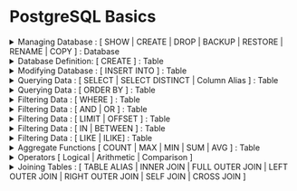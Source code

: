 # PostgreSQL Basics

<details>
  <summary> Managing Database : [ SHOW | CREATE | DROP | BACKUP | RESTORE | RENAME | COPY ] : Database </summary>
<br><br>  

| Command    | Description |  
| ----------- | ----------- |  
|**SHOW DATABASES;**   | To see the list of all the databases on the sql server.      |  
|**CREATE DATABASE database_name ;**  |  To create a new database.|  
|**DROP DATABASE database_name ;** | To drop the entire database |  
|**BACKUP DATABASE ;** |🤷 |  
|**RESTORE DATABASE ;** |🤷 |  
|**RENAME DATABASE ;** |🤷 |   
|**COPY DATABASE ;** |🤷 |   

<br>  

</details>

<details>
  <summary> Database Definition: [ CREATE ] : Table </summary>
<br><br>

| Command | Description |
| ----------- | ----------- |  
|**CREATE TABLE** table_name ( <br>  column_name_1 data_type (size) NULL/ NOT NULL , <br> column_name_2 data_type (size) NULL/ NOT NULL ,<br> column_name_3 data_type (size) NULL/ NOT NULL , <br>... ... ...<br>... ... ...<br>PRIMARY KEY(column_name/s) ,<br> CONSTRAINT fk_name FOREIGN KEY (Column_Name/s) REFERENCES referenced_table_name(referenced_column_Name/s) ON DELETE CASCADE ON UPDATE CASCADE , <br>... ... ...<br>... ... ...<br>); |  To Create a Table with Primary key and Foreign Keys.<br> <br>**For example:** <br>create table personal( <br>id int, <br>name varchar(50),<br>birth_date date, <br>phone varchar(12), <br>gender varchar(1));<br> <br><b><u>NOTE:</u> Each Table can have only one Primary Key which may consist of one or more than one Columns. But a table/relation may have multiple Foreign Key.In Case of, Foreign Key declaration, referenced Column have to be Primary Key in referenced table/relation.|  


#### Data Types:

There are three main data types:
- String
  - **char(size)** : fixed length string, column length can be 0 to 255
  - **varchar(size)** : variable length string, length can be 0 to 65535
  - **binary(size)** : fixed length string but only stores binary byte string, length 0 to 255, default 1
  - **varbinary(size)** : variable length string but only stores binary bytes string, length 0 to 65535, default 1
  - **tinytext** : holds a string with maximum length of 255 charachters
  - **text(size)** : holds a string with maximum length of 65535 bytes
  - **mediumtext** : holds a string with maximum length of 16,777,215 bytes
  - **longtext** : holds a string with maximum length of 4,294,967,295 characters
  - **tinyblob** : for BLOBS. max length : 255 bytes
  - **blob** : for BLOBS, max length : 65,535 bytes
  - **mediumblob** : for BLOBS, mex length : 16,777,215 bytes
  - **longblob** : for BLOBS, mex length : 4,294,967,295 bytes
  - **enum(values1, values2, ...)** : A string object that can have only one value, chosen from a list of possible values. We can list up to 65535 values in an enum list
  - **set(val1, val2, val3, ...)** : A string object that can have 0 or more values, chosen from a list of possible values.

- Numeric
  - **bit(size)** : bit value type. size 1 to 64. default size 1 
  - **tinyint(size)** : value range from -128 to  127. maximum size 255
  - **int(size)** : value ranges from 2147483648 to 2147483647. 
  - **integer(size)** : value ranges from 2147483648 to 2147483647
  - **smallint(size)** : A small integer. Signed range is from -32768 to 32767.
  - **mediumint(size)** : A medium integer. Signed range is from -8388608 to 8388607
  - **bigint(size)** : A large integer. Signed range is from -9223372036854775808 to 9223372036854775807. 
  - **bool** : Zero is considered as false, nonzero values are considered as true.
  - **boolean** : Zero is considered as false, nonzero values are considered as true.
  - **float(p)** : A floating point number. MySQL uses the p value to determine whether to use FLOAT or DOUBLE for the resulting data type. If p is from 0 to 24, the data type becomes FLOAT(). If p is from 25 to 53, the data type becomes DOUBLE()
  - **double(size,d)** : A normal-size floating point number. The total number of digits is specified in size. The number of digits after the decimal point is specified in the d parameter
  - **decimal(size,d)** : An exact fixed-point number. The total number of digits is specified in size. The number of digits after the decimal point is specified in the d parameter. The maximum number for size is 65, but default 10. The maximum number for d is 30, default 0.
  - **dec(size,d)** : Same as DECIMAL(size,d)
- Date and Time
  - **date** 'yyyy-mm-dd', allowed '1000-01-01' to '9999-12-31'
  - **datetime(fsp)** 'yyyy-mm-dd hh:mm:ss', allowed '1000-01-01 00:00:00' to '9999-12-31 23:59:59'
    - Adding DEFAULT and ON UPDATE in the column definition to get automatic initialization and updating to the current date and time
  - **timestamp(fsp)** 'yyyy-mm-dd hh:mm:ss', allowed '1970-01-01 00:00:01' UTC to '2038-01-09 03:14:07'
  - **time(fsp)** 'hh:mm:ss', allowed '-838:59:59' to '838:59:59'
  - **year** a year in four-digit format, allowed 1901 to 2155 and 0000

</details>

<details>
<summary> Modifying Database : [ INSERT INTO ] : Table </summary>
  
<br><br>
  
| Command    | Description |
| ----------- | ----------- |  
|<b>INSERT INTO table_name VALUES <br>(value1,value2,value3,... ...),<br>(value1,value2,value3,... ...), <br>(value1,value2,value3,... ...), <br>... ... ; <b>| TO add values for all the columns of the table.<br><br> No need to specify the column names in the SQL syntax. <br><br> But need to make sure the order of the values is in the same order as the columns in the table.|
|<b>INSERT INTO table_name <br>(column1, column2, column3,... ...) VALUES <br>(value1,value2,value3,... ...), <br>(value1,value2,value3,... ...) , <br>(value1,value2,value3,... ...),<br> ... ... ; <b>|To insert Data Only in Specified Columns.|
  <br>

  <br> 
</details>

<details>
  <summary>Querying Data : [ SELECT | SELECT DISTINCT | Column Alias ] : Table </summary>

The **SELECT** statement has the following clauses:
  - Select distinct rows using **DISTINCT** operator.
  - Sort rows using **ORDER BY** clause.
  - Filter rows using **WHERE** clause.
  - Select a subset of rows from a table using **LIMIT or FETCH** clause.
  - Group rows into groups using **GROUP BY** clause.
  - Filter groups using **HAVING** clause.
  - Join with other tables using joins such as **INNER JOIN**, **LEFT JOIN**, **FULL OUTER JOIN**, **CROSS JOIN** clauses.
  - Perform set operations using **UNION**, **INTERSECT**, and **EXCEPT**

In this section, we will focus on **SELECT** and **FROM** clause.

  | Command    | Description |
  | ----------- | ----------- |  
  | **SELECT** select_list <br> **FROM** table_name | General statement for basic query <br> <b>Note : <b> Where clause is optional| 
  | **SELECT** **DISTINCT** column1 <br>**FROM** table_name; | Removes duplicate rows from a result set |
  | **SELECT** **DISTINCT** column1, column2 <br>**FROM** table_name; | Removes duplicate rows from a result set. <br>It uses the combination of values in both column1 and column2 columns for evaluating the duplicate. |
  | **SELECT** column_name **AS** alias_name <br> **FROM** table_name <br><br> Or, <br><br> **SELECT** column_name alias_name <br> **FROM** table_name | The column_name is assigned an alias alias_name. <br>The **AS** keyword is optional so we can omit it like later command.<br>Both command will work as same |
  | **SELECT** expression **AS** alias_name <br>**FROM** table_name; | |

**Note:**  
- select list that can be a column or a list of columns in a table from which you want to retrieve data. If we specify a list of columns, we need to place a comma (,) between two columns to separate them. If we want to select data from all the columns of the table, we can use an asterisk (*) shorthand instead of specifying all the column names. The select list may also contain expressions or literal values.
- The FROM clause is optional. If we are not querying data from any table, we can omit the FROM clause in the SELECT statement.
- The **DISTINCT** keyword operates on column(s)
- If a column alias contains one or more spaces, we need to surround it with double quotes. ( ```column_name AS "alias name"```)

**Execution Order:**  
PostgreSQL evaluates the FROM clause before the SELECT clause in the SELECT statement: FROM -> SELECT

**Examples:**  
Find the first names of all customers from the customer table:
```PostgreSQL
SELECT first_name
FROM customer;
```
Retrieve first name, last name, and email of customers:
```PostgreSQL
SELECT first_name, last_name, email
FROM customer;
```
Retrieve data from all columns of the customer table:
```PostgreSQL
SELECT *
FROM customer;
```
To find distinct values of all columns in a table:
```PostgreSQL
SELECT DISTINCT *
FROM table_name;
```
Retrieve first name, last name of customers where the last need to be shown as surname:
```PostgreSQL
SELECT first_name, last_name AS surname
FROM customer;
```
Retrieve full_name of customers using first name, last name:
```PostgreSQL
SELECT first_name || ' ' || last_name AS full_name
FROM customer;
```
Or, 
```PostgreSQL
SELECT first_name || ' ' || last_name AS "full name"
FROM customer;
```
</details>

<details>
  <summary>Querying Data : [ ORDER BY ] : Table </summary>
    
  | Command | Description |
  | --- | --- |  
  | **SELECT** select_list <br>**FROM** table_name <br> **ORDER BY**  <br>sort_expression1 **ASC/DESC** , <br> sort_expression2 **ASC/DESC** | The ORDER BY clause allows to sort rows returned by a SELECT clause in ascending or descending order based on a sort expression | 
  | **ORDER BY** sort_expresssion [ASC or DESC] [NULLS FIRST or NULLS LAST] | In the database world, NULL is a marker that indicates the missing data or the data is unknown at the time of recording. When we sort rows that contain NULL, we can specify the order of NULL with other non-null values by using the NULLS FIRST or NULLS LAST option of the ORDER BY clause <br> <br> The **NULLS FIRST** option places NULL before other non-null values and the **NULL LAST** option places NULL after other non-null values. |

  **Execution Order:**  
  PostgreSQL evaluates the clauses in the SELECT statement in the following order: ``FROM``, ```SELECT```, and ```ORDER BY```  

  **Note:** 
  - Use **ASC** to sort in **ascending** order.
  - Use **DESC** to sort in **descending** order.
  - If we leave it blank, **ORDER BY** uses **ASC** by **default**.
  - By default, **ASC** use NULLS LAST
  - By default, **DESCSC** use NULLS FIRST

  **Example:**   
  Sort customers by their first names in ascending order:
  ```PostgreSQL
  SELECT first_name, last_name 
  FROM customer
  ORDER BY first_name ASC;
  ```
  OR, 
   ```PostgreSQL
  SELECT first_name, last_name 
  FROM customer
  ORDER BY first_name;
  ```
  
  ```PostgreSQL
  SELECT store_id, first_name, last_name 
  FROM customer
  ORDER BY store_id DESC, first_name ASC;
  ```
  Find store_id, first name and last name of all the customer ordered in descended value of store_id:
  ```PostgreSQL
  SELECT store_id, first_name, last_name 
  FROM customer
  ORDER BY store_id DESC;
  ```
  
  ```PostgreSQL
  SELECT num 
  FROM sort_demo 
  ORDER BY num NULLS FIRST;
  ```

  ```PostgreSQL
  SELECT num 
  FROM sort_demo 
  ORDER BY num DESC NULLS LAST;
  ```
</details>

<details>
  <summary>Filtering Data : [ WHERE ] : Table </summary>

  | Command | Description |
  | ----- | ----- | 
  | **SELECT** select_list <br> **FROM** table_name <br>**WHERE** condition; | In this syntax, we place the **WHERE** clause right after the FROM clause of the SELECT statement.<br>The **WHERE** clause uses the condition to filter the rows returned from the SELECT clause. <br>The condition is a boolean expression that evaluates to true, false, or unknown. <br>The query returns only rows that satisfy the condition in the WHERE clause.|

  **Execution Order**  
  PostgreSQL evaluates the WHERE clause after the FROM clause but before the SELECT and ORDER BY clause. i.e., from -> where -> select -> order by

  **Example**  
  To find customers with the first name is Jamie:
  ```PostgreSQL
  SELECT customer_id, first_name
  FROM customer
  WHERE first_name = 'Jamie';
  ```

  To find customers whose first name and last names are Jamie and rice:
  ```PostgreSQL
  SELECT customer_id, first_name, last_name
  FROM customer
  WHERE first_name = 'Jamie' AND last_name = 'rice';
  ```
  To find the customers with first names having any of the following Ann, Anne, and Annie:
  ```PostgreSQL
  SELECT customer_id, first_name, last_name
  FROM customer
  WHERE first_name IN ('Ann', 'Anne', 'Annie');
  ```
  Find customers whose first names start with Br and last names are not Motley:
  ```PostgreSQL
  SELECT customer_id, first_name, last_name
  FROM customer
  WHERE first_name like 'Br%'
      AND last_name <> 'Motley';
  ```
</details>

<details>
  <summary>Filtering Data : [ AND | OR ] : Table </summary>

AND operator – combine two boolean expressions and return true if both expressions evaluate to true. <br>
OR operator – combine two boolean expressions and return false if either expression evaluates to false.

In PostgreSQL, a boolean value can have one of three values: true, false, and null.

PostgreSQL uses ``true``, ``'t'``, ``'true'``, ``'y'``, ``'yes'``, ``'1'`` to represent true and ``false``, ``'f'``, ``'false'``, ``'n'``, ``'no'``, and ``'0'`` to represent false.

A boolean expression is an expression that evaluates to a boolean value.

For example, the expression 1=1 is a boolean expression that evaluates to true:
```PostgreSQL
SELECT 1 = 1 AS result;
```
**Explanation of AND operator:**  
The basic syntax of the AND operator:
```Postgresql
expression1 AND expression2
```
In this syntax, expression1 and expression2 are boolean expressions that evaluate to true, false, or null.

The AND operator returns true only if both expressions are true. It returns false if one of the expressions is false. Otherwise, it returns null.

The following table shows the results of the AND operator when combining true, false, and null.
| true | false | null | ANDed Result |
| --- | --- | --- | --- |
| true | false | null | true |
| false | false | false | false |
| null | false | null | null |

Find the films that have a length greater than 180 and a rental rate less than 1:
```Postgresql
SELECT title, length, rental_rate
FROM film
WHERE length > 180 AND rental_rate < 1;
```
**Explanation of OR Operator:**
The basic syntax of the OR operator:
```Postgresql
expression1 OR expression2
```
In this syntax, expression1 and expression2 are boolean expressions that evaluate to ``true``, ``false``, or ``null``.

The OR operator returns true only if any of the expressions is true. It returns false if both expressions are false. Otherwise, it returns null.

The following table shows the results of the AND operator when combining true, false, and null.
| true | false | null | ANDed Result |
| --- | --- | --- | --- |
| true | true | true | true |
| true | false | null | false |
| true | null | null | null |

Find the films that have a rental rate is 0.99 or 2.99
```PostgreSQL
SELECT title, rental_rate
FROM film
WHERE rental_rate = 0.99 OR rental_rate = 2.99;
```
</details>
<details>
  <summary>Filtering Data : [ LIMIT | OFFSET ] : Table </summary>  
  
  | Command | Description |
  | --- | --- |
  | **SELECT** select_list<br>**FROM** table_name <br> **ORDER BY** sort_expression <br> **LIMIT** row_count | The statement returns row_count rows generated by the query. <br> If the row_count is zero, the query returns an empty set. <br> If the row_count is NULL, the query returns the same result set as it does not have the LIMIT clause. |
  | **SELECT** select_list<br>**FROM** table_name <br> **ORDER BY** sort_expression <br> **LIMIT** row_count <br> **OFFSET** row_to_skip; | The statement first skips row_to_skip rows before returning row_count rows generated by the query. <br> If the row_to_skip is zero, the statement will work like it doesn’t have the OFFSET clause. <br> It’s important to note that PostgreSQL evaluates the OFFSET clause before the LIMIT clause. |  

  **Note**
  - PostgreSQL stores rows in a table in an unspecified order, therefore, when we use the LIMIT clause, we should always use the ORDER BY clause to control the row order.
  - If we don’t use the ORDER BY clause, we may get a result set with the rows in an unspecified order.

  **Examples**  
  The following statement uses the **LIMIT** clause to get the first five films sorted by film_id:
  ```PostgreSQL
  SELECT film_id, title, release_year 
  FROM film 
  ORDER BY film_id 
  LIMIT 5;
  ```
  To retrieve 4 films starting from the fourth one ordered by film_id, we can use both LIMIT and OFFSET clauses as follows:
  ```PostgreSQL
  SELECT film_id, title, release_year 
  FROM film 
  ORDER BY film_id 
  LIMIT 4
  OFFSET 3;
  ```
</details>

<details>
  <summary>Filtering Data : [ IN | BETWEEN ] : Table </summary>

### `IN Operator`
The ``IN`` operator allows to check whether a value matches any value in a list of values.

The basic syntax of the ``IN`` operator:

```PostgreSQL
value IN (value1,value2,...)
```
The ``IN`` operator returns ``true`` if the value is equal to any value in the list such as ``value1``, ``value2``, ...

Retrieve information about the film with id 1, 2, and 3:
```PostgreSQL
SELECT film_id, title
FROM film
WHERE film_id IN (1,2,3);
```
Find the actors who have the last name in the list 'Allen', 'Chase', and 'Davis':
```PostgreSQL
SELECT first_name, last_name
FROM actor
WHERE last_name IN ('Allen', 'Chase', 'Davis' )
ORDER BY last_name;
```
Find payments whose payment dates are in a list of dates: 2007-02-15 and 2007-02-16:
```PostgreSQL
SELECT payment_id, amount, DATE(payment_date)
FROM payment
WHERE payment_date::date IN ('2007-02-15', '2007-02-16');
```

### `BETWEEN Operator`
The `BETWEEN` operator allows to check if a value falls within a range of values.
| Command | Description |
| --- | --- | 
| value ``BETWEEN`` low ``AND`` high | If the ``value`` is greater than or equal to the ``low`` value and less than or equal to the ``high`` value, the ``BETWEEN`` operator returns true; <br> Otherwise, it returns false. <br> The syntax can be re-written as ``value`` >= low ``AND`` ``value`` <= high | 

**Note:**  
- When using BETWEEN operator with dates that also include timestamp information, we need to pay careful attention to using BETWEEN versus <=, >= comparison operators, due to the fact that a datetime starts at 0:00. Later on we will study more specific methods for datetime information types.
Retrieve payments with payment_id is between 17503 and 17505:
```PostgreSQL
SELECT payment_id, amount
FROM payment
WHERE payment_id BETWEEN 17503 AND 17505;
```
Find payments with payment_id is not the range between 17503 and 17505:
```PostgreSQL
SELECT payment_id, amount
FROM payment
WHERE payment_id NOT BETWEEN 17503 AND 17505;
```
Find payments whose payment dates are between 2007-02-15 and 2007-02-20 and amount more than 10:
```PostgreSQL
SELECT payment_id, amount, payment_date
FROM payment
WHERE payment_date BETWEEN '2007-02-15' AND '2007-02-20'
  AND amount > 10
ORDER BY payment_date;
```
</details>
<details>
  <summary>Filtering Data : [ LIKE | ILIKE] : Table </summary>

## LIKE Operator
The ``LIKE`` (and ``ILIKE``) operator allows us to perform pattern matching against string data with the use of wildcard characters:
- Percent % 
  - Matches any sequence of characters
- Underscore _
  - Matches any single character
**Syntax**  
```PostgresSQL
value LIKE pattern
value NOT LIKE pattern
value ILIKE pattern
VALUE NOT ILIKE pattern
```
**Note:**
- ``LIKE`` is case-sensitive
- ``ILIKE`` is case-insensitive  

**Some Pattern**
- "a%" = words ``start`` with a
- "%a" = words ``end`` with a
- "%test%"= words that have ``test`` in any position
- "_r%" = words that have "r" in the 2nd position from beginning
- "a_%" = words start with 'a' and it at least have 1 char after 'a'.
- "a_ _%" = words start with 'a' and it at least have 2 char after 'a'.
- "a%o"= Strings that start with "a" and ends with "o"
- [_ _ _] matches any string of exactly three characters.
- [_ _ _ %] matches any string of at least three characters.

Find customers whose first names contain the string ``er`` :
```PostgreSQL
SELECT first_name, last_name
FROM customer
WHERE first_name LIKE '%er%'
ORDER BY first_name;
```

### What if you want to match the character % or _ itself:
Then, The solution is use ESCAPE option.

For example, a column of table contains info like:  
The rents are now 10% higher than last month    


To match the % or _ itself, ESCAPE should be used.

(Read from o)

</details>
<details>
  <summary>Aggregate Functions [ COUNT | MAX | MIN | SUM | AVG ] : Table </summary>

  | Function | Command | Description |
  | --- | --- | --- |
  |**COUNT()** | **COUNT(column_name)** or **COUNT(*)** <br> <br>**SELECT** **COUNT**(column_name) <br> **FROM** table_name;| Returns the number of records returned by a select query.<br>**Note:** NULL values are not counted.|
  |**AVG()** | **SELECT** **AVG**(column_name) <br> **FROM** table_name ; | Return the average value for the given column.|
  |**MIN()** | **SELECT** **MIN**(column_name) <br> **FROM** table_name ;| Returns the minimum value from the records.|
  |**MAX()** | **SELECT** **MAX**(column_name) <br> **FROM** table_name ;| Returns the maximum value from the records.|
  |**SUM()** | **SELECT** **SUM**(column_name) <br> **FROM** table_name | Returns the total sum of the specified column |
</details>

<details>
  <summary> Operators [ Logical | Arithmetic | Comparison ] </summary>

### Logical Operators (AND, OR)

### Arithmetic Operators(+,-,*,/,%)

  | Command    | Description |
  | ----------- | ----------- |
  | + | Addition |
  | - | Subtraction |
  | * | Multiplication |
  | / | Division |
  | % | Modulo |
  
### Comparison Operators(=, >, <, >=, <=, <>)

  | Command    | Description |
  | ----------- | ----------- |
  | = | Equal |
  | > | Greater than |
  | < | Less than	|
  | >= | Greater than or equal	|
  | <= |	Less than or equal |  
  | <>|	Not equal.<br>**Note**: In some versions of SQL this operator may be written as !=	|

</details>

<details>
  <summary>Joining Tables : [ TABLE ALIAS | INNER JOIN | FULL OUTER JOIN | LEFT OUTER JOIN | RIGHT OUTER JOIN | SELF JOIN | CROSS JOIN ] </summary>

## Table Alias
A table alias is a feature in SQL that allows to assign a temporary name to a table during the execution of a query.
| Command | Description | 
| --- | --- | 
| table_name AS alias_name | It will renamed the name of the table "table_name" to "alias_name" |

**Note:**  
- The AS keyword is optional, meaning that we can omit it like this: ```table_name alias_name```

To retrieve five titles from the ``film`` table:
```PostgreSQL
SELECT f.title
FROM film AS f
ORDER BY f.title
LIMIT 5;
```
## Inner Join 

| Command | Description |
| --- | --- | 
| **SELECT** select_list <br>**FROM** TableA **INNER JOIN** TableB <br>**ON** TableA.column_name = TableB.column_name; | Inner join produces only the set of records that match in both TableA and TableB based on the column name. |

![inner_join](images/inner_join.png)  
**Note:**   
- To make the query shorter, we can use table aliases:
  ```PostgreSQL
  SELECT
    select_list
  FROM
    table1 t1 
      INNER JOIN table2 t2 ON t1.column_name = t2.column_name;
  ```
- If the columns for matching share the same name, we can use the USING syntax:
  ```PostgreSQL
  SELECT
    select_list
  FROM
    table1 t1 INNER JOIN table2 t2 USING(column_name);
  ```
**Example:**  
A customer walks in and is a huge fan of the actor "Nick Wahlberg" and wants to know which movies he is in. <br>
Get a list of all the movies "Nick Wahlberg" has been in.
```PostgreSQL
select
	title, first_name, last_name 
from 
	film_actor
		inner join actor on	actor.actor_id = film_actor.actor_id
		inner join film on film.film_id = film_actor.film_id
where
	first_name = 'Nick'
	and last_name = 'Wahlberg';
```
California sales tax laws have changed and we need to alert our customers to this through email. <br> 
What are the emails of the customers who live in California?
```PostgreSQL
select district, email
from customer inner join address
	on customer.address_id = address.address_id
where district = 'California';
```
## Full Outer Join

| Command | Description |
| --- | --- | 
| **SELECT** select_list <br>**FROM** TableA **FULL OUTER JOIN** TableB <br>**ON** TableA.column_name = TableB.column_name;  | Full outer join produces the set of all records in Table A and Table B,<br>with matching records from both sides where available.<br>If there is no match, the missing side will contain null. |
![full_outer_join](images/full_outer_join.png) 

To produce the set of records unique to Table A and Table B, we perform the same full outer join, then exclude the records we don't want from both sides via a where clause.
```PostgreSQL
SELECT * FROM TableA
FULL OUTER JOIN TableB
ON TableA.name = TableB.name
WHERE TableA.id IS null
OR TableB.id IS null
```
![unique](images/unique_join.png)  

```PostgreSQL
CREATE TABLE departments (
  department_id serial PRIMARY KEY,
  department_name VARCHAR (255) NOT NULL
);
CREATE TABLE employees (
  employee_id serial PRIMARY KEY,
  employee_name VARCHAR (255),
  department_id INTEGER
);
```
Based on this, find the department that does not have any employees:
```PostgreSQL
select
  department_id
from
  departments dept
    full outer join employees emp on dept.department_id = emp.department_id
where
  emp.employee_name is null
```

## Left Outer Join

| Command | Description |
| --- | --- | 
| **SELECT** select_list <br>**FROM** TableA **LEFT OUTER JOIN** TableB <br>**ON** TableA.column_name = TableB.column_name;  | Left outer join produces a complete set of records from Table A,<br> with the matching records (where available) in Table B.<br>If there is no match, the right side will contain null. |
![left_outer_join](images/left_outer_join.png)  

**Note:**
- If the columns for joining two tables have the same name, we can use the USING syntax:
  ```PostgreSQL
  SELECT
    select_list
  FROM
    table1
      LEFT JOIN table2 USING (column_name);
  ------------------------------------------------------------
  SELECT
  f.film_id,
  f.title,
  i.inventory_id
  FROM
    film f
      LEFT JOIN inventory i USING (film_id)
  ORDER BY
    i.inventory_id;
  ```

To produce the set of records only in Table A, but not in Table B, we perform the same left outer join, then exclude the records we don't want from the right side via a where clause.
```PostgreSQL
SELECT * FROM TableA
LEFT OUTER JOIN TableB
ON TableA.name = TableB.name
WHERE TableB.id IS null
```
![left_outer_left](images/left_outer_join2.png) 

Identify the films that are not present in the inventory:
```PostgreSQL
SELECT
  f.film_id,
  f.title,
  i.inventory_id
FROM
  film f
  LEFT JOIN inventory i USING (film_id)
WHERE
  i.film_id IS NULL
ORDER BY
  f.title;
```

## Self Join
A self-join is a regular join that joins a table to itself. In practice, we typically use a self-join to query hierarchical data or to compare rows within the same table.

Syntax:  
```PostgreSQL
SELECT
  select_list
FROM
  table_name t1
    INNER JOIN table_name t2 ON join_predicate;
-------------------------------------------------alternative
SELECT
  select_list
FROM
  table_name t1
    LEFT JOIN table_name t2 ON join_predicate;
```

Find all pairs of films that have the same length:
```PostgreSQL
select
  f1.title,
  f2.title,
  f1.length
from 
  film f1
    inner join film f2 on f1.length = f2.length and f1.film_id > f2.film_id
```

## Cross Join
A cross-join allows to join two tables by combining each row from the first table with every row from the second table, resulting in a complete combination of all rows.

**Note**
- A cross-join produces the cartesian product of rows in two tables.
- If table1 has ``n`` rows and table2 has ``m`` rows, the CROSS JOIN will return a result set that has ``nxm`` rows.

**Syntax:**  
```PostgreSQL
SELECT
  select_list
FROM
  table1
    CROSS JOIN table2;
--------------------alternative
SELECT
  select_list
FROM
  table1,table2;
```

The query ```SELECT * FROM T1 CROSS JOIN T2;``` will produce the following output:  
![cross_join](images/cross_join.jpeg)
</details>